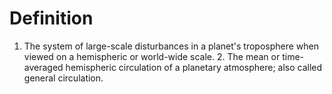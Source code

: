 # Definition

1.  The system of large-scale disturbances in a planet's troposphere
    when viewed on a hemispheric or world-wide scale. 2. The mean or
    time-averaged hemispheric circulation of a planetary atmosphere;
    also called general circulation.
